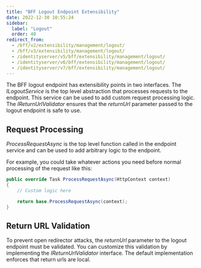 ```yaml
---
title: "BFF Logout Endpoint Extensibility"
date: 2022-12-30 10:55:24
sidebar:
  label: "Logout"
  order: 40
redirect_from:
  - /bff/v2/extensibility/management/logout/
  - /bff/v3/extensibility/management/logout/
  - /identityserver/v5/bff/extensibility/management/logout/
  - /identityserver/v6/bff/extensibility/management/logout/
  - /identityserver/v7/bff/extensibility/management/logout/
---
```


The BFF logout endpoint has extensibility points in two interfaces. The *ILogoutService* is the top level abstraction that processes requests to the endpoint. This service can be used to add custom request processing logic. The *IReturnUrlValidator* ensures that the *returnUrl* parameter passed to the logout endpoint is safe to use.

## Request Processing
*ProcessRequestAsync* is the top level function called in the endpoint service and can be used to add arbitrary logic to the endpoint.

For example, you could take whatever actions you need before normal processing of the request like this:

```csharp
public override Task ProcessRequestAsync(HttpContext context)
{
    // Custom logic here

    return base.ProcessRequestAsync(context);
}
```

## Return URL Validation
To prevent open redirector attacks, the *returnUrl* parameter to the logout endpoint must be validated. You can customize this validation by implementing the *IReturnUrlValidator* interface. The default implementation enforces that return urls are local.
